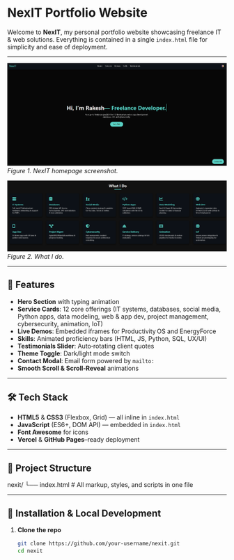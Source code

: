 # NexIT Portfolio Website

Welcome to **NexIT**, my personal portfolio website showcasing freelance IT & web solutions. Everything is contained in a single `index.html` file for simplicity and ease of deployment.

---

![NexIT Homepage](assets/images/home-page.png)  
*Figure 1. NexIT homepage screenshot.*

![Contact Form](assets/images/what-i-do.png)  
*Figure 2. What I do.*

---

## 🚀 Features
- **Hero Section** with typing animation  
- **Service Cards**: 12 core offerings (IT systems, databases, social media, Python apps, data modeling, web & app dev, project management, cybersecurity, animation, IoT)  
- **Live Demos**: Embedded iframes for Productivity OS and EnergyForce  
- **Skills**: Animated proficiency bars (HTML, JS, Python, SQL, UX/UI)  
- **Testimonials Slider**: Auto‑rotating client quotes  
- **Theme Toggle**: Dark/light mode switch  
- **Contact Modal**: Email form powered by `mailto:`  
- **Smooth Scroll & Scroll‑Reveal** animations  

---

## 🛠️ Tech Stack
- **HTML5** & **CSS3** (Flexbox, Grid) — all inline in `index.html`  
- **JavaScript** (ES6+, DOM API) — embedded in `index.html`  
- **Font Awesome** for icons  
- **Vercel** & **GitHub Pages**–ready deployment  

---

## 📁 Project Structure
nexit/
└── index.html # All markup, styles, and scripts in one file


---

## 🔧 Installation & Local Development
1. **Clone the repo**  
   ```bash
   git clone https://github.com/your‑username/nexit.git
   cd nexit
